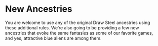 # New Ancestries

You are welcome to use any of the original Draw Steel ancestries using these additional rules. We’re also going to be providing a few new ancestries that evoke the same fantasies as some of our favorite games, and yes, attractive blue aliens are among them.
